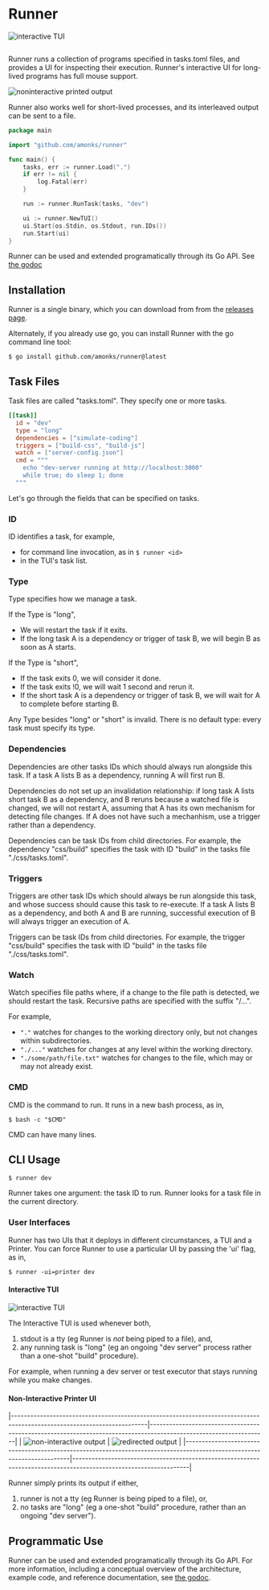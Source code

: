 # Runner

<img alt="interactive TUI" src="https://github.com/amonks/runner/blob/main/screenshots/tui.gif?raw=true" />

```toml

```

Runner runs a collection of programs specified in tasks.toml files, and
provides a UI for inspecting their execution. Runner's interactive UI for
long-lived programs has full mouse support.

<img alt="noninteractive printed output" src="https://github.com/amonks/runner/blob/main/screenshots/printer.gif?raw=true" />

Runner also works well for short-lived processes, and its interleaved output
can be sent to a file.

```go
package main

import "github.com/amonks/runner"

func main() {
	tasks, err := runner.Load(".")
	if err != nil {
		log.Fatal(err)
	}

	run := runner.RunTask(tasks, "dev")

	ui := runner.NewTUI()
	ui.Start(os.Stdin, os.Stdout, run.IDs())
	run.Start(ui)
}
```

Runner can be used and extended programatically through its Go API. See [the
godoc][godoc]

[godoc]: https://amonks.github.io/runner

## Installation

Runner is a single binary, which you can download from from the [releases
page][releases].

Alternately, if you already use go, you can install Runner with the go command
line tool:

    $ go install github.com/amonks/runner@latest

[releases]: https://github.com/amonks/runner/releases

## Task Files

Task files are called "tasks.toml". They specify one or more tasks.

```toml
[[task]]
  id = "dev"
  type = "long"
  dependencies = ["simulate-coding"]
  triggers = ["build-css", "build-js"]
  watch = ["server-config.json"]
  cmd = """
    echo "dev-server running at http://localhost:3000"
    while true; do sleep 1; done
  """
```

Let's go through the fields that can be specified on tasks.

### ID

ID identifies a task, for example,

- for command line invocation, as in `$ runner <id>`
- in the TUI's task list.

### Type

Type specifies how we manage a task.

If the Type is "long",

- We will restart the task if it exits.
- If the long task A is a dependency or trigger of task B, we will begin B as
  soon as A starts.

If the Type is "short",

- If the task exits 0, we will consider it done.
- If the task exits !0, we will wait 1 second and rerun it.
- If the short task A is a dependency or trigger of task B, we will wait for A
  to complete before starting B.

Any Type besides "long" or "short" is invalid. There is no default type: every
task must specify its type.

### Dependencies

Dependencies are other tasks IDs which should always run alongside this task.
If a task A lists B as a dependency, running A will first run B.

Dependencies do not set up an invalidation relationship: if long task A lists
short task B as a dependency, and B reruns because a watched file is changed,
we will not restart A, assuming that A has its own mechanism for detecting file
changes. If A does not have such a mechanhism, use a trigger rather than a
dependency.

Dependencies can be task IDs from child directories. For example, the
dependency "css/build" specifies the task with ID "build" in the tasks file
"./css/tasks.toml".

### Triggers

Triggers are other task IDs which should always be run alongside this task, and
whose success should cause this task to re-execute. If a task A lists B as a
dependency, and both A and B are running, successful execution of B will always
trigger an execution of A.

Triggers can be task IDs from child directories. For example, the trigger
"css/build" specifies the task with ID "build" in the tasks file
"./css/tasks.toml".

### Watch

Watch specifies file paths where, if a change to the file path is detected, we
should restart the task. Recursive paths are specified with the suffix "/...".

For example,

- `"."` watches for changes to the working directory only, but not changes
  within subdirectories.
- `"./..."` watches for changes at any level within the working directory.
- `"./some/path/file.txt"` watches for changes to the file, which may or may
  not already exist.

### CMD

CMD is the command to run. It runs in a new bash process, as in,

    $ bash -c "$CMD"

CMD can have many lines.

## CLI Usage

```
$ runner dev
```

Runner takes one argument: the task ID to run. Runner looks for a task file in
the current directory.

### User Interfaces

Runner has two UIs that it deploys in different circumstances, a TUI and a
Printer. You can force Runner to use a particular UI by passing the 'ui' flag,
as in,

    $ runner -ui=printer dev

#### Interactive TUI

<img alt="interactive TUI" src="https://github.com/amonks/runner/blob/main/screenshots/tui.gif?raw=true" />

The Interactive TUI is used whenever both,

1. stdout is a tty (eg Runner is _not_ being piped to a file), and,
2. any running task is "long" (eg an ongoing "dev server" process rather than a
   one-shot "build" procedure).

For example, when running a dev server or test executor that stays running
while you make changes.

#### Non-Interactive Printer UI

|------------------------------------------------------------------------------------------------------------------------|------------------------------------------------------------------------------------------------------------------|
| <img alt="non-interactive output" src="https://github.com/amonks/runner/blob/main/screenshots/printer.gif?raw=true" /> | <img alt="redirected output" src="https://github.com/amonks/runner/blob/main/screenshots/nontty.gif?raw=true" /> |
|------------------------------------------------------------------------------------------------------------------------|------------------------------------------------------------------------------------------------------------------|

Runner simply prints its output if either,

1. runner is not a tty (eg Runner is being piped to a file), or,
2. no tasks are "long" (eg a one-shot "build" procedure, rather than an ongoing
   "dev server").

## Programmatic Use

Runner can be used and extended programatically through its Go API. For more
information, including a conceptual overview of the architecture, example code,
and reference documentation, see [the godoc][godoc].

[godoc]: https://amonks.github.io/runner
